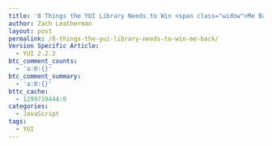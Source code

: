 ```yaml
---
title: '8 Things the YUI Library Needs to Win <span class="widow">Me Back</span>'
author: Zach Leatherman
layout: post
permalink: /8-things-the-yui-library-needs-to-win-me-back/
Version Specific Article:
  - YUI 2.2.2
btc_comment_counts:
  - 'a:0:{}'
btc_comment_summary:
  - 'a:0:{}'
bttc_cache:
  - 1299719444:0
categories:
  - JavaScript
tags:
  - YUI
---
```

